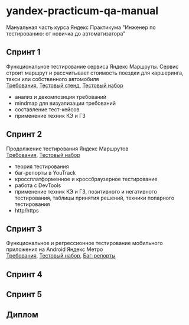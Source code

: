 # yandex-practicum-qa-manual
Мануальная часть курса Яндекс Практикума "Инженер по тестированию: от новичка до автоматизатора"<br/>
## Спринт 1
Функциональное тестирование сервиса Яндекс Маршруты. Сервис строит маршрут и рассчитывает стоимость поездки для каршеринга, такси или собственного автомобиля<br/>
[Требования](https://docs.google.com/document/d/1tIs3KqK79vGR60EoGiDKLavvgsj0cjjrdSRK3AFdY6g/edit?usp=sharing), [Тестовый стенд](https://qa-routes.praktikum-services.ru/), [Тестовый набор](https://docs.google.com/spreadsheets/d/1vUuNUyvECiZnBsQOvky80P60wTMM4lOocjp7UtdW4Yc/edit?usp=sharing)<br/>
* анализ и декомпозиция требований
* mindmap для визуализации требований
* составление тест-кейсов
* применение техник КЭ и ГЗ<br/>
## Спринт 2
Продолжение тестирования Яндекс Маршрутов<br/>
[Требования](https://praktikum.notion.site/74dd6e68fda34387ac4d43137a601c6e), [Тестовый набор](https://docs.google.com/spreadsheets/d/1aq4q6NeOtpziNE6z4_5asxSxJ_6taHT0DiAKWbEN1Vk/edit?usp=sharing)<br/>
* теория тестирования
* баг-репорты в YouTrack
* кроссплатформенное и кроссбраузерное тестирование
* работа с DevTools
* применение техник КЭ и ГЗ, позитивного и негативного тестирования, таблицы принятия решений, техники попарного тестирования
* http/https<br/>
## Спринт 3
Функциональное и регресcионное тестирование мобильного приложения на Android Яндекс Метро<br/>
[Требования](https://code.s3.yandex.net/qa/files/Yandex_metro.pdf), [Тестовый набор](https://docs.google.com/spreadsheets/d/1e0vQeZfMyBlM9r-5T1OuRC0ZygKY1GrgVvaxsnfHj6Q/edit?usp=sharing), [Баг-репорты](https://docs.google.com/spreadsheets/d/1foBdTju-QrH9_QpYSfve_FUOf5A5JpiiLj4s81n3cq0/edit?usp=sharing)<br/>

## Спринт 4

## Спринт 5

## Диплом

